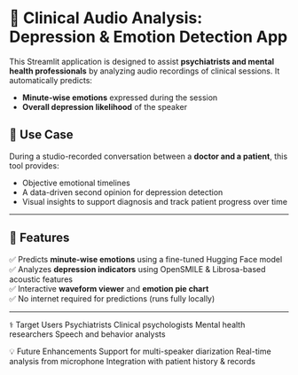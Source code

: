 # 🧠 Clinical Audio Analysis: Depression & Emotion Detection App

This Streamlit application is designed to assist **psychiatrists and mental health professionals** by analyzing audio recordings of clinical sessions. It automatically predicts:

- **Minute-wise emotions** expressed during the session
- **Overall depression likelihood** of the speaker

## 🎯 Use Case

During a studio-recorded conversation between a **doctor and a patient**, this tool provides:

- Objective emotional timelines
- A data-driven second opinion for depression detection
- Visual insights to support diagnosis and track patient progress over time

---

## 🚀 Features

✅ Predicts **minute-wise emotions** using a fine-tuned Hugging Face model  
✅ Analyzes **depression indicators** using OpenSMILE & Librosa-based acoustic features  
✅ Interactive **waveform viewer** and **emotion pie chart**  
✅ No internet required for predictions (runs fully locally)

---

⚕️ Target Users
Psychiatrists
Clinical psychologists
Mental health researchers
Speech and behavior analysts

💡 Future Enhancements
Support for multi-speaker diarization
Real-time analysis from microphone
Integration with patient history & records

